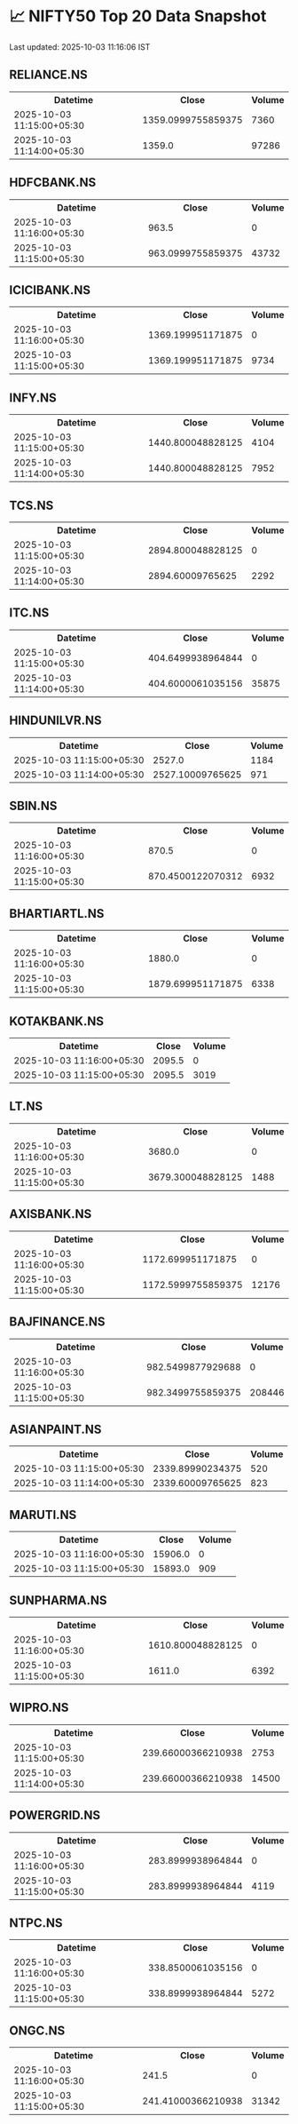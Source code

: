 # 📈 NIFTY50 Top 20 Data Snapshot

Last updated: 2025-10-03 11:16:06 IST

## RELIANCE.NS

<table>
  <tr><th>Datetime</th><th>Close</th><th>Volume</th></tr>
  <tr><td>2025-10-03 11:15:00+05:30</td><td>1359.0999755859375</td><td>7360</td></tr>
  <tr><td>2025-10-03 11:14:00+05:30</td><td>1359.0</td><td>97286</td></tr>
</table>

## HDFCBANK.NS

<table>
  <tr><th>Datetime</th><th>Close</th><th>Volume</th></tr>
  <tr><td>2025-10-03 11:16:00+05:30</td><td>963.5</td><td>0</td></tr>
  <tr><td>2025-10-03 11:15:00+05:30</td><td>963.0999755859375</td><td>43732</td></tr>
</table>

## ICICIBANK.NS

<table>
  <tr><th>Datetime</th><th>Close</th><th>Volume</th></tr>
  <tr><td>2025-10-03 11:16:00+05:30</td><td>1369.199951171875</td><td>0</td></tr>
  <tr><td>2025-10-03 11:15:00+05:30</td><td>1369.199951171875</td><td>9734</td></tr>
</table>

## INFY.NS

<table>
  <tr><th>Datetime</th><th>Close</th><th>Volume</th></tr>
  <tr><td>2025-10-03 11:15:00+05:30</td><td>1440.800048828125</td><td>4104</td></tr>
  <tr><td>2025-10-03 11:14:00+05:30</td><td>1440.800048828125</td><td>7952</td></tr>
</table>

## TCS.NS

<table>
  <tr><th>Datetime</th><th>Close</th><th>Volume</th></tr>
  <tr><td>2025-10-03 11:15:00+05:30</td><td>2894.800048828125</td><td>0</td></tr>
  <tr><td>2025-10-03 11:14:00+05:30</td><td>2894.60009765625</td><td>2292</td></tr>
</table>

## ITC.NS

<table>
  <tr><th>Datetime</th><th>Close</th><th>Volume</th></tr>
  <tr><td>2025-10-03 11:15:00+05:30</td><td>404.6499938964844</td><td>0</td></tr>
  <tr><td>2025-10-03 11:14:00+05:30</td><td>404.6000061035156</td><td>35875</td></tr>
</table>

## HINDUNILVR.NS

<table>
  <tr><th>Datetime</th><th>Close</th><th>Volume</th></tr>
  <tr><td>2025-10-03 11:15:00+05:30</td><td>2527.0</td><td>1184</td></tr>
  <tr><td>2025-10-03 11:14:00+05:30</td><td>2527.10009765625</td><td>971</td></tr>
</table>

## SBIN.NS

<table>
  <tr><th>Datetime</th><th>Close</th><th>Volume</th></tr>
  <tr><td>2025-10-03 11:16:00+05:30</td><td>870.5</td><td>0</td></tr>
  <tr><td>2025-10-03 11:15:00+05:30</td><td>870.4500122070312</td><td>6932</td></tr>
</table>

## BHARTIARTL.NS

<table>
  <tr><th>Datetime</th><th>Close</th><th>Volume</th></tr>
  <tr><td>2025-10-03 11:16:00+05:30</td><td>1880.0</td><td>0</td></tr>
  <tr><td>2025-10-03 11:15:00+05:30</td><td>1879.699951171875</td><td>6338</td></tr>
</table>

## KOTAKBANK.NS

<table>
  <tr><th>Datetime</th><th>Close</th><th>Volume</th></tr>
  <tr><td>2025-10-03 11:16:00+05:30</td><td>2095.5</td><td>0</td></tr>
  <tr><td>2025-10-03 11:15:00+05:30</td><td>2095.5</td><td>3019</td></tr>
</table>

## LT.NS

<table>
  <tr><th>Datetime</th><th>Close</th><th>Volume</th></tr>
  <tr><td>2025-10-03 11:16:00+05:30</td><td>3680.0</td><td>0</td></tr>
  <tr><td>2025-10-03 11:15:00+05:30</td><td>3679.300048828125</td><td>1488</td></tr>
</table>

## AXISBANK.NS

<table>
  <tr><th>Datetime</th><th>Close</th><th>Volume</th></tr>
  <tr><td>2025-10-03 11:16:00+05:30</td><td>1172.699951171875</td><td>0</td></tr>
  <tr><td>2025-10-03 11:15:00+05:30</td><td>1172.5999755859375</td><td>12176</td></tr>
</table>

## BAJFINANCE.NS

<table>
  <tr><th>Datetime</th><th>Close</th><th>Volume</th></tr>
  <tr><td>2025-10-03 11:16:00+05:30</td><td>982.5499877929688</td><td>0</td></tr>
  <tr><td>2025-10-03 11:15:00+05:30</td><td>982.3499755859375</td><td>208446</td></tr>
</table>

## ASIANPAINT.NS

<table>
  <tr><th>Datetime</th><th>Close</th><th>Volume</th></tr>
  <tr><td>2025-10-03 11:15:00+05:30</td><td>2339.89990234375</td><td>520</td></tr>
  <tr><td>2025-10-03 11:14:00+05:30</td><td>2339.60009765625</td><td>823</td></tr>
</table>

## MARUTI.NS

<table>
  <tr><th>Datetime</th><th>Close</th><th>Volume</th></tr>
  <tr><td>2025-10-03 11:16:00+05:30</td><td>15906.0</td><td>0</td></tr>
  <tr><td>2025-10-03 11:15:00+05:30</td><td>15893.0</td><td>909</td></tr>
</table>

## SUNPHARMA.NS

<table>
  <tr><th>Datetime</th><th>Close</th><th>Volume</th></tr>
  <tr><td>2025-10-03 11:16:00+05:30</td><td>1610.800048828125</td><td>0</td></tr>
  <tr><td>2025-10-03 11:15:00+05:30</td><td>1611.0</td><td>6392</td></tr>
</table>

## WIPRO.NS

<table>
  <tr><th>Datetime</th><th>Close</th><th>Volume</th></tr>
  <tr><td>2025-10-03 11:15:00+05:30</td><td>239.66000366210938</td><td>2753</td></tr>
  <tr><td>2025-10-03 11:14:00+05:30</td><td>239.66000366210938</td><td>14500</td></tr>
</table>

## POWERGRID.NS

<table>
  <tr><th>Datetime</th><th>Close</th><th>Volume</th></tr>
  <tr><td>2025-10-03 11:16:00+05:30</td><td>283.8999938964844</td><td>0</td></tr>
  <tr><td>2025-10-03 11:15:00+05:30</td><td>283.8999938964844</td><td>4119</td></tr>
</table>

## NTPC.NS

<table>
  <tr><th>Datetime</th><th>Close</th><th>Volume</th></tr>
  <tr><td>2025-10-03 11:16:00+05:30</td><td>338.8500061035156</td><td>0</td></tr>
  <tr><td>2025-10-03 11:15:00+05:30</td><td>338.8999938964844</td><td>5272</td></tr>
</table>

## ONGC.NS

<table>
  <tr><th>Datetime</th><th>Close</th><th>Volume</th></tr>
  <tr><td>2025-10-03 11:16:00+05:30</td><td>241.5</td><td>0</td></tr>
  <tr><td>2025-10-03 11:15:00+05:30</td><td>241.41000366210938</td><td>31342</td></tr>
</table>

